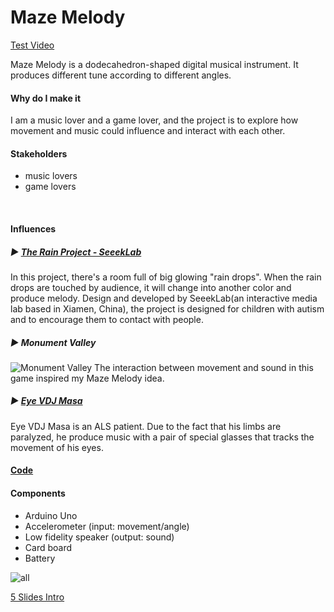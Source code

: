 # Maze Melody

[Test Video](https://vimeo.com/331150712)

Maze Melody is a dodecahedron-shaped digital musical instrument. It produces different tune according to different angles.

#### Why do I make it
I am a music lover and a game lover, and the project is to explore how movement and music could influence and interact with each other.

#### Stakeholders
* music lovers
* game lovers

<br>

#### Influences
##### ▶︎ [The Rain Project - SeeekLab](http://www.seeeklab.com/en/portfolio-item/rainproject/#)
In this project, there's a room full of big glowing "rain drops". When the rain drops are touched by audience, it will change into another color and produce melody. Design and developed by SeeekLab(an interactive media lab based in Xiamen, China), the project is designed for children with autism and to encourage them to contact with people.

##### ▶︎ Monument Valley
![Monument Valley](https://assets.pcmag.com/media/images/354930-monument-valley-iphone-top.jpg?width=640&height=960)
The interaction between movement and sound in this game inspired my Maze Melody idea.

##### ▶︎ [Eye VDJ Masa](https://www.youtube.com/watch?v=QMc0HedyhKk&t=1s)
Eye VDJ Masa is an ALS patient. Due to the fact that his limbs are paralyzed, he produce music with a pair of special glasses that tracks the movement of his eyes.


#### [Code](https://github.com/griffinxzh/CIM642_Physical_Computing/blob/master/Midterm/code_demo/code_demo.ino)

#### Components
* Arduino Uno
* Accelerometer (input: movement/angle)
* Low fidelity speaker (output: sound)
* Card board
* Battery



![all](./IMGandVideo/all.jpg)

[5 Slides Intro]()
